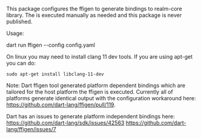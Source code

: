 This package configures the ffigen to generate bindings to realm-core library.
The is executed manually as needed and this package is never published.

Usage:

dart run ffigen --config config.yaml

On linux you may need to install clang 11 dev tools. If you are using apt-get you can do:
```
sudo apt-get install libclang-11-dev
```

Note: Dart ffigen tool generated platform dependent bindings which are tailored for the host platform the ffigen is executed. Currently all of platforms generate identical output with the configuration workaround here: https://github.com/dart-lang/ffigen/pull/119.

Dart has an issues to generate platform independent bindings here:
https://github.com/dart-lang/sdk/issues/42563
https://github.com/dart-lang/ffigen/issues/7
